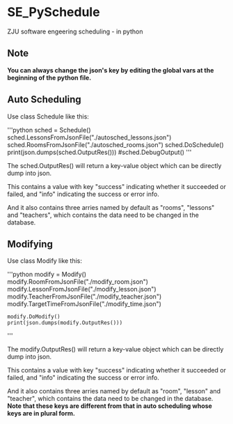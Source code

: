 # SE_PySchedule
ZJU software engeering scheduling - in python

## Note
**You can always change the json's key by editing the global vars at the beginning of the python file.**

## Auto Scheduling
Use class Schedule like this:

'''python
    sched = Schedule()
    sched.LessonsFromJsonFile("./autosched_lessons.json")
    sched.RoomsFromJsonFile("./autosched_rooms.json")
    sched.DoSchedule()
    print(json.dumps(sched.OutputRes()))
    #sched.DebugOutput()
'''

The sched.OutputRes() will return a key-value object which can be directly dump into json.

This contains a value with key "success" indicating whether it succeeded or failed, and "info" indicating the success or error info.

And it also contains three arries named by default as "rooms", "lessons" and "teachers", which contains the data need to be changed in the database.

## Modifying
Use class Modify like this:

'''python
    modify = Modify()
    modify.RoomFromJsonFile("./modify_room.json")
    modify.LessonFromJsonFile("./modify_lesson.json")
    modify.TeacherFromJsonFile("./modify_teacher.json")
    modify.TargetTimeFromJsonFile("./modify_time.json")

    modify.DoModify()
    print(json.dumps(modify.OutputRes()))
'''

The modify.OutputRes() will return a key-value object which can be directly dump into json.

This contains a value with key "success" indicating whether it succeeded or failed, and "info" indicating the success or error info.

And it also contains three arries named by default as "room", "lesson" and "teacher", which contains the data need to be changed in the database. **Note that these keys are different from that in auto scheduling whose keys are in plural form.**

